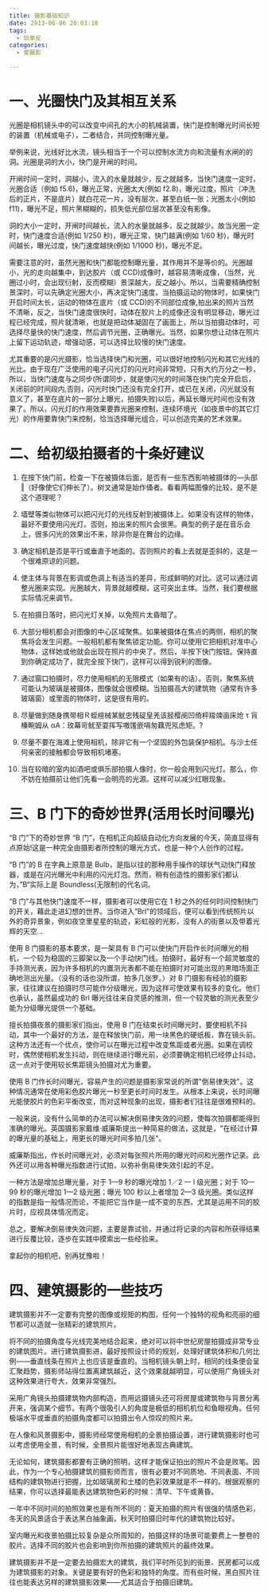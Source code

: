 ```yaml
---
title: 摄影基础知识
date: 2013-06-06 20:03:18
tags:
  - 玩单反
categories:
  - 爱摄影

---
```


# 一、光圈快门及其相互关系

光圈是相机镜头中的可以改变中间孔的大小的机械装置，快门是控制曝光时间长短的装置（机械或电子），二者结合，共同控制曝光量。

举例来说，光线好比水流，镜头相当于一个可以控制水流方向和流量有水闸的的洞。光圈是洞的大小，快门是开闸的时间。

开闸时间一定时，洞越小，流入的水量就越少，反之就越多。当快门速度一定时，光圈合适（例如 f5.6)，曝光正常，光圈太大(例如 f2.8)，曝光过度，照片（冲洗后的正片，不是底片）就白花花一片，没有层次，甚至白纸一张；光圈太小(例如 f11)，曝光不足，照片黑糊糊的，损失低光部位层次甚至没有影像。

洞的大小一定时，开闸时间越长，流入的水量就越多，反之就越少。故当光圈一定时，快门速度合适(例如 1/250 秒)，曝光正常，快门越满(例如 1/60 秒)，曝光时间越长，曝光过度，快门速度越快(例如 1/1000 秒)，曝光不足。

需要注意的时，虽然光圈和快门都能控制曝光量，其作用并不是等价的。光圈越小，光的走向越集中，到达胶片（或 CCD)成像时，越容易清晰成像，（当然，光圈过小时，会出现衍射，反而模糊）景深越大，反之越小。所以，当需要精确控制景深时，可以先确定光圈大小，再决定快门速度。当拍摄运动的物体时，如果快门开启时间太长，运动的物体在底片（或 CCD)的不同部位成像,拍出来的照片当然不清晰，反之，当快门速度很快时，动体在胶片上的成像还没有明显移动，曝光过程已经完成，照片就清晰，也就是把动体凝固在了画面上，所以当拍摄动体时，可选择尽量快的快门速度，然后调节光圈，正确曝光。当然，如果你想让动体在照片上留下运动轨迹，增强动感，可以选择比较慢的快门速度。

尤其重要的是闪光摄影，恰当选择快门和光圈，可以很好地控制闪光和其它光线的光比。由于现在广泛使用的电子闪光灯的闪光时间非常短，只有大约万分之一秒，所以，当快门速度与之同步(所谓同步，就是使闪光的时间落在快门完全开启后，关闭前的时间段内,否则，闪光时快门还没有完全打开，或已在关闭，闪光就没有意义了，甚至在底片的一部分上曝光，拍摄失败)以后，再延长曝光时间也没有效果了。所以，闪光灯的作用效果要靠光圈来控制，连续环境光（如夜景中的其它灯光）的作用要靠快门来控制，恰当选择曝光组合，可以创造完美的艺术效果。

# 二、给初级拍摄者的十条好建议

1.  在按下快门前，检查一下在被摄体后面，是否有一些东西影响被摄体的―头部‖（好像使它们伸长了）。树叉通常是始作俑者。看看两幅图像的比较，是不是这个道理呢？

2.  墙壁等类似物体可以把闪光灯的光线反射到被摄体上。如果没有这样的物体，最好不要使用闪光灯。否则，拍出来的照片会很黑。典型的例子是在音乐会上，很多闪光的效果出不来，除非你是在舞台的边缘。

3.  确定相机是否是平行或垂直于地面的。否则照片的看上去就是歪斜的，这是一个很难原谅的问题。

4.  使主体与背景在影调或色调上有适当的差异，形成鲜明的对比。这可以通过调整光圈来实现。光圈越大，背景就越模糊，这可突出主体。当然，我们要根据实际情况来调节。

<!-- more -->

5.  在拍摄日落时，把闪光灯关掉，以免照片太昏暗了。

6.  大部分相机都会对图像的中心区域聚焦。如果被摄体在焦点的两侧，相机的聚焦将会发生问题。一般相机都有聚焦锁定功能。你可以使用它把相机对准中心物体，这样她或他就会出现在照片的中央了。然后，半按下快门按钮。保持直到你确定成功了，就完全按下快门，这样可以得到锐利的图像。

7.  通过窗口拍摄时，尽力使用相机的无限模式（如果有的话）。否则，聚焦系统可能认为玻璃是被摄体，图像就会很模糊。当拍摄高大的建筑物（通常有许多玻璃窗）或里面的物体时，这是很有用的。

8.  尽量做到随身携带相Ｒ蛭楦械某鱿忠残碇皇羌该胫樱阌凹倚枰羧竦亩床炝 τ 肓榛畹姆从 αΑ：玫幕岢鱿至耍挥写嗷馐嵌嗝匆藕兜氖虑矩。?

9.  尽量不要在海滩上使用相机，除非它有一个坚固的外包装保护相机。与沙土任何亲密的接触都会导致相机堵塞。

10. 当在较暗的室内如酒吧或俱乐部拍摄人像时，你一般会用到闪光灯。那么，你不妨在拍摄前让他们先看一会明亮的光源。这样可以减少红眼现象。

# 三、B 门下的奇妙世界(活用长时间曝光)

“B 门”下的奇妙世界 “B 门”，在相机正向超级自动化方向发展的今天，简直显得有点原始!这是一种完全由摄影者所控制的曝光方式，也是一种个人创作的过程。

“B 门”的 B 在字典上原意是 Bulb，是指以往的那种用手操作的球状气动快门释放器，或是在闪光曝光中利用的闪光灯泡。然而，稍有创造性的摄影家们都认为，”B“实际上是 Boundless(无限制)的代名词。

“B 门”与其他快门速度不一样，摄影者可以使用它在 1 秒之外的任何时间控制快门的开关，藉此走进幻想的世界。当你进入“Brl"的领域后，便可以看到传统照片以外的奇异景象，例如夜空里星星的轨迹，彩虹般的光影，没有人的街景以及带着光辉的天空…

使用 B 门摄影的基本要求，是一架具有 B 门可以使快门开启作长时间曝光的相机，一个较为稳固的三脚架以及一个手动快门线。拍摄时，最好有一个超灵敏度的手持测光表，因为许多相机的内置测光表都不能在拍摄时对可能出现的黑暗场面正确地测出光量。（没有的话也没所谓，拍多几张罗。）对 B 门摄影有经验的摄影家，往往建议在拍摄时尽可能作分级曝光，因为这样可使效果有较多的变化。他们也承认，虽然最成功的 Brl 曝光往往来自灵感的推测，但一个较灵敏的测光表至少能为分级曝光提供一个基础。

擅长拍摄夜景的摄影家们指出，使用 B 门在结束长时间曝光时，要使相机不抖动，其中一个最好的方法，是在释放快门前，用一块黑色的硬纸板，靠在镜头前。这种方法还有一个优点，使你可以在曝光过程中改变焦距或者光圈。如果在调校时，偶然使相机发生抖动，则在继续进行曝光前，必须要确定相机已经停止抖动，这一点对于使用较长焦距镜头拍摄对尤为重要。

使用 B 门作长时间曝光，容易产生的问题是摄影家常说的所谓"倒易律失效"。这种情况通常在使用彩色胶片曝光一秒至更长时间时发生。从根本上来说，长时间曝光能使胶片的色彩平衡改变，而对这种现象的出现，摄影者们往往是很难预料的。

一般来说，没有什么简单的办法可以解决倒易律失效的问题，使每次拍摄都能得到准确的曝光。英国摄影家戴维·威廉斯提出一种简易的做法，这就是，"在经过计算的曝光量的基础上，用更长的曝光时间多拍几张"。

威廉斯指出，作长时间曝光对，必须对每张照片所用的曝光时间和光圈作记录。此外还可以用各种曝光指数进行试拍，以弥补倒易律失效引起的不足。

一种方法是增加总曝光量，对于 1—9 秒的曝光增加 1／2 一 l 级光圈；对于 10—99 秒的曝光增加 1—2 级光圈；曝光 100 秒以上者增加 2—3 级光圈。类似这样的指数是指一般情况而论，不能把它当作是一成不变的东西，尤其是运用不同的胶片时，应视具体情况而定。

总之，要解决倒易律失效问题，主要是靠试验，并通过将记录的内容和所获得结果进行反覆比较，逐步在实践中摸索出一些经验来。

拿起你的相机吧，别再犹豫啦！

# 四、建筑摄影的一些技巧

建筑摄影并不一定要有完整的图像或规矩的构图，任何一个独特的视角和亮丽的细节都可以造就一张精彩的建筑照片。

将不同的拍摄角度与光线完美地结合起来，绝对可以将中世纪房屋拍摄成非常专业的建筑图片。进行建筑摄影进，最好按照设计师的规划，处理好建筑体积和几何比例――垂直线条在照片上也应该是垂直的。当相机镜头朝上时，相同的线条便会呈汇聚趋势，摄影师站得位置离建筑越近，这个效果就越明显，可以使用广角镜头对这种效果进行夸大，效果非常强烈。

采用广角镜头拍摄建筑物内部构造，而用远摄镜头还可将房屋或建筑物与背景分离开来，强调某个细节。有两个很吸引人的角度是极低的相机机位和鱼眼视角。任何极端水平或垂直的拍摄角度都可以拍摄出令人惊叹的照片来。

在人像和风景摄影中，摄影师经常使用相机的全景拍摄设置，进行建筑摄影时也可以考虑使用全景，有时候，全景照片能很好地表现古典建筑。

无论如何，建筑摄影都要有正确的照明，这样才能保证拍出的照片不会是败笔。因此，作为一个专心拍摄建筑的摄影师而言，很有必要对不同质地、不同表面、不同结构的建筑物进行把握，比如玻璃房和土楼的色彩效果就是不一样的。根据观察的结果，你可以选择最能表达建筑物色彩的时候：清早、下午或黄昏。

一年中不同时间的拍照效果也是有所不同的：夏天拍摄的照片有很强的情感色彩，冬天的风景适合于表达黑白抽象画，秋天时拍摄旧时年代的建筑物比较好。

室内曝光和夜景拍摄比较复杂是众所周知的，拍摄这样的场景可能要费上一整卷的胶片。选择不同的胶片也会影响到你所拍摄的建筑照片的最终效果。

建筑摄影并不是一定要去拍摄宏大的建筑，我们平时所见到的街景、民房都可以成为建筑摄影的对象。关键是要有好的色彩和独特的角度。而有些时候，黑白照片往往也能表达另样的建筑摄影效果――尤其适合于拍摄旧建筑。
